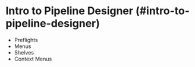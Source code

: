 # Intro to Pipeline Designer (#intro-to-pipeline-designer)

 - Preflights
 - Menus
 - Shelves
 - Context Menus